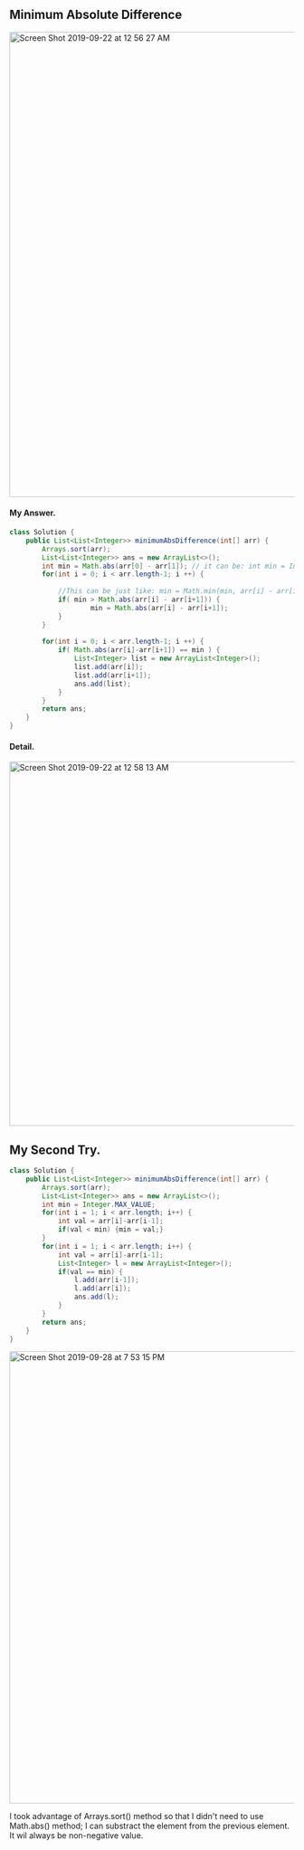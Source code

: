 ## Minimum Absolute Difference

<img width="822" alt="Screen Shot 2019-09-22 at 12 56 27 AM" src="https://user-images.githubusercontent.com/46575719/65382460-dae28800-dcd3-11e9-81c7-eafe61e84fd5.png">


#### My Answer.

```java
class Solution {
    public List<List<Integer>> minimumAbsDifference(int[] arr) {
        Arrays.sort(arr);
        List<List<Integer>> ans = new ArrayList<>();
        int min = Math.abs(arr[0] - arr[1]); // it can be: int min = Integer.MAX_VALUE; instead. :)
        for(int i = 0; i < arr.length-1; i ++) {
            
            //This can be just like: min = Math.min(min, arr[i] - arr[i-1]);
            if( min > Math.abs(arr[i] - arr[i+1])) {
                    min = Math.abs(arr[i] - arr[i+1]); 
            }
        }
        
        for(int i = 0; i < arr.length-1; i ++) {
            if( Math.abs(arr[i]-arr[i+1]) == min ) {
                List<Integer> list = new ArrayList<Integer>();
                list.add(arr[i]);
                list.add(arr[i+1]);
                ans.add(list);
            }
        }
        return ans;
    }
}
```

#### Detail.

<img width="644" alt="Screen Shot 2019-09-22 at 12 58 13 AM" src="https://user-images.githubusercontent.com/46575719/65382471-1aa96f80-dcd4-11e9-9dd0-d470062d1a2b.png">


## My Second Try.

```java
class Solution {
    public List<List<Integer>> minimumAbsDifference(int[] arr) {
        Arrays.sort(arr);
        List<List<Integer>> ans = new ArrayList<>();
        int min = Integer.MAX_VALUE;
        for(int i = 1; i < arr.length; i++) {
            int val = arr[i]-arr[i-1];
            if(val < min) {min = val;}
        }
        for(int i = 1; i < arr.length; i++) {
            int val = arr[i]-arr[i-1];
            List<Integer> l = new ArrayList<Integer>();
            if(val == min) {
                l.add(arr[i-1]);
                l.add(arr[i]);
                ans.add(l);
            }
        }
        return ans;
    }
}

```

<img width="799" alt="Screen Shot 2019-09-28 at 7 53 15 PM" src="https://user-images.githubusercontent.com/46575719/65823716-a158d200-e229-11e9-9988-1fe55fe0a034.png">

I took advantage of Arrays.sort() method so that I didn't need to use Math.abs() method; I can substract the element from the previous element. It wil always be non-negative value. 

